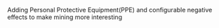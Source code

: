 Adding Personal Protective Equipment(PPE) and configurable negative effects to make mining more interesting
